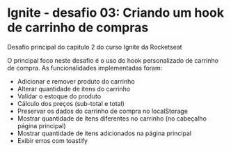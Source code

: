 # Ignite - desafio 03: Criando um hook de carrinho de compras
Desafio principal do capitulo 2 do curso Ignite da Rocketseat

O principal foco neste desafio é o uso do hook personalizado de carrinho de compra.
As funcionalidades implementadas foram:
- Adicionar e remover produto do carrinho
- Alterar quantidade de itens do carrinho
- Validar o estoque do produto
- Cálculo dos preços (sub-total e total)
- Preservar os dados do carrinho de compra no localStorage
- Mostrar quantidade de itens diferentes no carrinho (no cabeçalho página principal)
- Mostrar quantidade de itens adicionados na página principal
- Exibir erros com toastify
